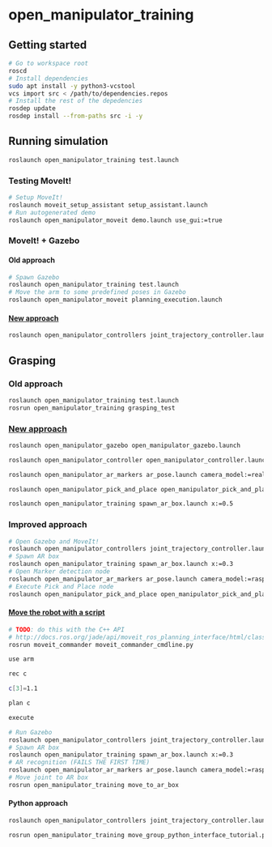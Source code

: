 # open_manipulator_training

## Getting started

```bash
# Go to workspace root
roscd
# Install dependencies
sudo apt install -y python3-vcstool
vcs import src < /path/to/dependencies.repos
# Install the rest of the depedencies
rosdep update
rosdep install --from-paths src -i -y
```

## Running simulation

```bash
roslaunch open_manipulator_training test.launch
```

### Testing MoveIt!

```bash
# Setup MoveIt!
roslaunch moveit_setup_assistant setup_assistant.launch
# Run autogenerated demo
roslaunch open_manipulator_moveit demo.launch use_gui:=true
```

### MoveIt! + Gazebo

#### Old approach

```bash
# Spawn Gazebo
roslaunch open_manipulator_training test.launch
# Move the arm to some predefined poses in Gazebo
roslaunch open_manipulator_moveit planning_execution.launch
```

#### [New approach](http://emanual.robotis.com/docs/en/platform/openmanipulator_x/ros_operation/#launch-moveit)

```bash
roslaunch open_manipulator_controllers joint_trajectory_controller.launch
```

## Grasping

### Old approach

```bash
roslaunch open_manipulator_training test.launch
rosrun open_manipulator_training grasping_test
```

### [New approach](http://emanual.robotis.com/docs/en/platform/openmanipulator_x/ros_applications/#simulation)

```bash
roslaunch open_manipulator_gazebo open_manipulator_gazebo.launch

roslaunch open_manipulator_controller open_manipulator_controller.launch use_platform:=false

roslaunch open_manipulator_ar_markers ar_pose.launch camera_model:=realsense_d435 use_platform:=false

roslaunch open_manipulator_pick_and_place open_manipulator_pick_and_place.launch

roslaunch open_manipulator_training spawn_ar_box.launch x:=0.5
```

### Improved approach

```bash
# Open Gazebo and MoveIt!
roslaunch open_manipulator_controllers joint_trajectory_controller.launch rviz:=false
# Spawn AR box
roslaunch open_manipulator_training spawn_ar_box.launch x:=0.3
# Open Marker detection node
roslaunch open_manipulator_ar_markers ar_pose.launch camera_model:=raspicam use_platform:=false
# Execute Pick and Place node
roslaunch open_manipulator_pick_and_place open_manipulator_pick_and_place.launch
```

#### [Move the robot with a script](http://docs.ros.org/kinetic/api/moveit_tutorials/html/doc/moveit_commander_scripting/moveit_commander_scripting_tutorial.html#moveit-commander-scripting)

```bash
# TODO: do this with the C++ API
# http://docs.ros.org/jade/api/moveit_ros_planning_interface/html/classmoveit_1_1planning__interface_1_1MoveGroup.html#a8280f121bc31a59de9f07c94e957f1be
rosrun moveit_commander moveit_commander_cmdline.py

use arm

rec c

c[3]=1.1

plan c

execute
```

```bash
# Run Gazebo
roslaunch open_manipulator_controllers joint_trajectory_controller.launch rviz:=false
# Spawn AR box
roslaunch open_manipulator_training spawn_ar_box.launch x:=0.3
# AR recognition (FAILS THE FIRST TIME)
roslaunch open_manipulator_ar_markers ar_pose.launch camera_model:=raspicam use_platform:=false
# Move joint to AR box
rosrun open_manipulator_training move_to_ar_box
```

#### Python approach

```bash
roslaunch open_manipulator_controllers joint_trajectory_controller.launch

rosrun open_manipulator_training move_group_python_interface_tutorial.py
```
